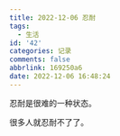 ```yaml
---
title: 2022-12-06 忍耐
tags:
  - 生活
id: '42'
categories: 记录
comments: false
abbrlink: 169250a6
date: 2022-12-06 16:48:24
---
```


忍耐是很难的一种状态。

很多人就忍耐不了了。
